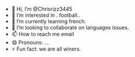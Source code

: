 - 👋 Hi, I’m @Chrisrizz3445
- 👀 I’m interested in . football..
- 🌱 I’m currently learning french.
- 💞️ I’m looking to collaborate on languages issues.
- 📫 How to reach me email
- 😄 Pronouns: ...
- ⚡ Fun fact: we are all winers.

<!---
Chrisrizz3445/Chrisrizz3445 is a ✨ special ✨ repository because its `README.md` (this file) appears on your GitHub profile.
You can click the Preview link to take a look at your changes.
--->
